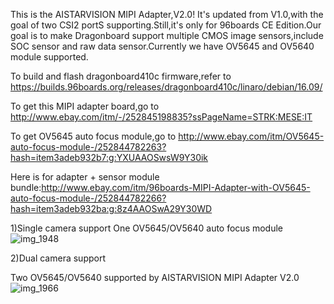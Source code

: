 This is the AISTARVISION MIPI Adapter,V2.0! It's updated from V1.0,with the goal of two CSI2 portS supporting.Still,it's only for 96boards CE Edition.Our goal is to make Dragonboard support multiple CMOS image sensors,include SOC sensor and raw data sensor.Currently we have OV5645 and OV5640 module supported.

To build and flash dragonboard410c firmware,refer to https://builds.96boards.org/releases/dragonboard410c/linaro/debian/16.09/

To get this MIPI adapter board,go to http://www.ebay.com/itm/-/252845198835?ssPageName=STRK:MESE:IT

To get OV5645 auto focus module,go to http://www.ebay.com/itm/OV5645-auto-focus-module-/252844782263?hash=item3adeb932b7:g:YXUAAOSwsW9Y30ik

Here is for adapter + sensor module bundle:http://www.ebay.com/itm/96boards-MIPI-Adapter-with-OV5645-auto-focus-module-/252844782266?hash=item3adeb932ba:g:8z4AAOSwA29Y30WD

1)Single camera support
One OV5645/OV5640 auto focus module
![img_1948](https://cloud.githubusercontent.com/assets/22780075/24592272/728c99a8-17c8-11e7-880a-757cf84d0f45.jpg)

2)Dual camera support

Two OV5645/OV5640 supported by AISTARVISION MIPI Adapter V2.0
![img_1966](https://cloud.githubusercontent.com/assets/22780075/24592212/ca0ae0e6-17c7-11e7-9c82-a632147f91d1.jpg)



